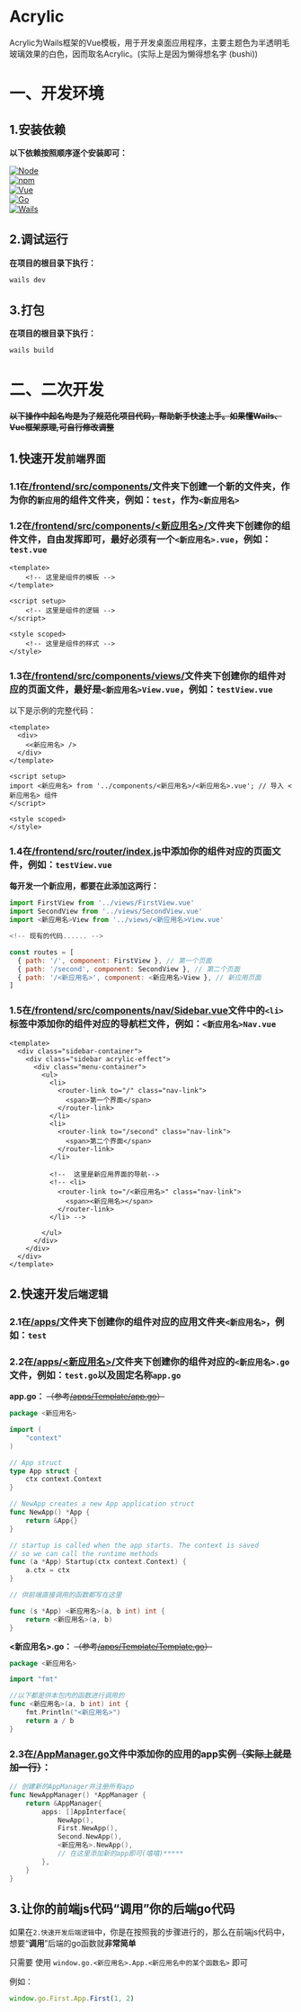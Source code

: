 # Acrylic

Acrylic为Wails框架的Vue模板，用于开发桌面应用程序，主要主题色为半透明毛玻璃效果的白色，因而取名Acrylic。(实际上是因为懒得想名字 (bushi))


# 一、开发环境

## 1.安装依赖

**以下依赖按照顺序逐个安装即可：**

  <a href="https://nodejs.org/">
    <img src="https://img.shields.io/badge/Node.js-v20.12.2-green?logo=node.js" alt="Node">
  </a>
<br>
<a href="https://www.npmjs.com/">
  <img src="https://img.shields.io/badge/npm-v9.0.0-red?logo=npm" alt="npm">
</a>
<br>
  <a href="https://vuejs.org/">
    <img src="https://img.shields.io/badge/dynamic/json?url=https://ghproxy.mioe.me/https://raw.githubusercontent.com/only9464/GlideWay/main/frontend/package.json&query=$.dependencies.vue&label=Vue&color=4FC08D&logo=vue.js" alt="Vue">
  </a>
<br>
  <a href="https://go.dev/">
    <img src="https://img.shields.io/github/go-mod/go-version/only9464/GlideWay?logo=go&label=Golang&color=00ADD8" alt="Go">
  </a>
<br>
  <a href="https://wails.io">
    <img src="https://img.shields.io/github/v/release/wailsapp/wails?label=Wails&color=red&logo=wails" alt="Wails">
  </a>
<br>

## 2.调试运行

**在项目的根目录下执行：**

```bash
wails dev
```

## 3.打包

**在项目的根目录下执行：**

```bash
wails build
```
# 二、二次开发

~~**以下操作中起名均是为了规范化项目代码，帮助新手快速上手。如果懂Wails、Vue框架原理,可自行修改调整**~~

## 1.快速开发`前端界面`

### 1.1在[/frontend/src/components/](./frontend/src/components/)文件夹下创建一个新的文件夹，作为你的`新应用`的组件文件夹，例如：`test`，作为`<新应用名>`

### 1.2在[/frontend/src/components/<新应用名>/](./frontend/src/components/<新应用名>/)文件夹下创建你的组件文件，自由发挥即可，最好必须有一个`<新应用名>.vue`，例如：`test.vue`

```vue
<template>
    <!-- 这里是组件的模板 -->
</template>

<script setup>
    <!-- 这里是组件的逻辑 -->
</script>

<style scoped>
    <!-- 这里是组件的样式 -->
</style>
```
### 1.3在[/frontend/src/components/views/](./frontend/src/components/views/)文件夹下创建你的组件对应的页面文件，最好是`<新应用名>View.vue`，例如：`testView.vue`
以下是示例的完整代码：
```vue
<template>
  <div>
    <<新应用名> />
  </div>
</template>

<script setup>
import <新应用名> from '../components/<新应用名>/<新应用名>.vue'; // 导入 <新应用名> 组件
</script>

<style scoped>
</style>
```

### 1.4在[/frontend/src/router/index.js](./frontend/src/router/index.js)中添加你的组件对应的页面文件，例如：`testView.vue`

**每开发一个新应用，都要在此添加这两行：**

```javascript
import FirstView from '../views/FirstView.vue'
import SecondView from '../views/SecondView.vue'
import <新应用名>View from '../views/<新应用名>View.vue'

<!-- 现有的代码...... -->

const routes = [
  { path: '/', component: FirstView }, // 第一个页面
  { path: '/second', component: SecondView }, // 第二个页面
  { path: '/<新应用名>', component: <新应用名>View }, // 新应用页面
]
```
### 1.5在[/frontend/src/components/nav/Sidebar.vue](./frontend/src/components/nav/Sidebar.vue)文件中的`<li>`标签中添加你的组件对应的导航栏文件，例如：`<新应用名>Nav.vue`

```vue
<template>
  <div class="sidebar-container">
    <div class="sidebar acrylic-effect">
      <div class="menu-container">
        <ul>
          <li>
            <router-link to="/" class="nav-link">
              <span>第一个界面</span>
            </router-link>
          </li>
          <li>
            <router-link to="/second" class="nav-link">
              <span>第二个界面</span>
            </router-link>
          </li>

          <!--  这里是新应用界面的导航-->
          <!-- <li>
            <router-link to="/<新应用名>" class="nav-link">
              <span><新应用名></span>
            </router-link>
          </li> -->

        </ul>
      </div>
    </div>
  </div>
</template>
```

## 2.快速开发`后端逻辑`

### 2.1在[/apps/](./apps/)文件夹下创建你的组件对应的应用文件夹`<新应用名>`，例如：`test`

### 2.2在[/apps/<新应用名>/](./apps/<新应用名>/)文件夹下创建你的组件对应的`<新应用名>.go`文件，例如：`test.go`以及固定名称`app.go`
**app.go：** ~~（参考[/apps/Template/app.go](./apps/Template/app.go)）~~


```go
package <新应用名>

import (
    "context"
)

// App struct
type App struct {
    ctx context.Context
}

// NewApp creates a new App application struct
func NewApp() *App {
    return &App{}
}

// startup is called when the app starts. The context is saved
// so we can call the runtime methods
func (a *App) Startup(ctx context.Context) {
    a.ctx = ctx
}

// 供前端直接调用的函数都写在这里

func (s *App) <新应用名>(a, b int) int {
    return <新应用名>(a, b)
}

```


**<新应用名>.go：** ~~（参考[/apps/Template/Template.go](./apps/Template/Template.go)）~~

```go
package <新应用名>

import "fmt"

//以下都是供本包内的函数进行调用的
func <新应用名>(a, b int) int {
    fmt.Println("<新应用名>")
    return a / b
}


```

### 2.3在[/AppManager.go](./AppManager.go)文件中添加你的应用的app实例~~（实际上就是加一行）~~：

```go
// 创建新的AppManager并注册所有app
func NewAppManager() *AppManager {
    return &AppManager{
        apps: []AppInterface{
            NewApp(),
            First.NewApp(),
            Second.NewApp(),
            <新应用名>.NewApp(),
            // 在这里添加新的app即可(嘻嘻)*****
        },
    }
}
```

## 3.让你的前端js代码“调用”你的后端go代码

如果在`2.快速开发后端逻辑`中，你是在按照我的步骤进行的，那么在前端js代码中，想要“**调用**”后端的go函数就**非常简单**

只需要 使用 `window.go.<新应用名>.App.<新应用名中的某个函数名>` 即可

例如：

```javascript
window.go.First.App.First(1, 2)
```
